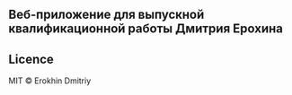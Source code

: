 ## Веб-приложение для выпускной квалификационной работы Дмитрия Ерохина

## Licence

MIT © Erokhin Dmitriy
